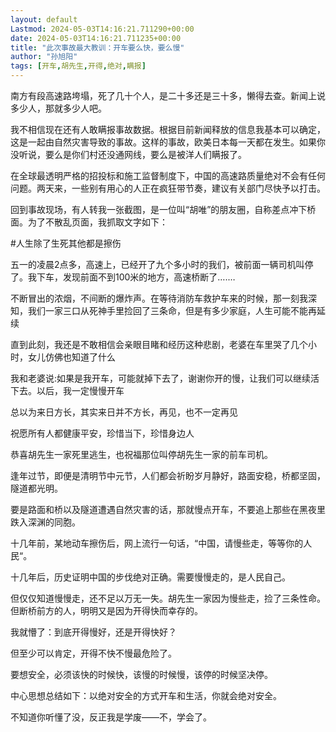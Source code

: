 ```yaml
---
layout: default
Lastmod: 2024-05-03T14:16:21.711290+00:00
date: 2024-05-03T14:16:21.711235+00:00
title: "此次事故最大教训：开车要么快，要么慢"
author: "孙旭阳"
tags: [开车,胡先生,开得,绝对,瞒报]
---
```


南方有段高速路垮塌，死了几十个人，是二十多还是三十多，懒得去查。新闻上说多少人，那就多少人吧。  

我不相信现在还有人敢瞒报事故数据。根据目前新闻释放的信息我基本可以确定，这是一起由自然灾害导致的事故。这样的事故，欧美日本每一天都在发生。如果你没听说，要么是你们村还没通网线，要么是被洋人们瞒报了。

在全球最透明严格的招投标和施工监督制度下，中国的高速路质量绝对不会有任何问题。两天来，一些别有用心的人正在疯狂带节奏，建议有关部门尽快予以打击。

回到事故现场，有人转我一张截图，是一位叫“胡唯”的朋友圈，自称差点冲下桥面。为了不散乱页面，我抓取文字如下：

#人生除了生死其他都是擦伤

五一的凌晨2点多，高速上，已经开了九个多小时的我们，被前面一辆司机叫停了。我下车，发现前面不到100米的地方，高速桥断了….…

不断冒出的浓烟，不间断的爆炸声。在等待消防车救护车来的时候，那一刻我深知，我们一家三口从死神手里捡回了三条命，但是有多少家庭，人生可能不能再延续

直到此刻，我还是不敢相信会亲眼目睹和经历这种悲剧，老婆在车里哭了几个小时，女儿仿佛也知道了什么

我和老婆说:如果是我开车，可能就掉下去了，谢谢你开的慢，让我们可以继续活下去。以后，我一定慢慢开车

总以为来日方长，其实来日并不方长，再见，也不一定再见

祝愿所有人都健康平安，珍惜当下，珍惜身边人

恭喜胡先生一家死里逃生，也祝福那位叫停胡先生一家的前车司机。

逢年过节，即便是清明节中元节，人们都会祈盼岁月静好，路面安稳，桥都坚固，隧道都光明。

要是路面和桥以及隧道遭遇自然灾害的话，那就慢点开车，不要追上那些在黑夜里跌入深渊的同胞。

十几年前，某地动车擦伤后，网上流行一句话，“中国，请慢些走，等等你的人民“。

十几年后，历史证明中国的步伐绝对正确。需要慢慢走的，是人民自己。

但仅仅知道慢慢走，还不足以万无一失。胡先生一家因为慢些走，捡了三条性命。但断桥前方的人，明明又是因为开得快而幸存的。

我就懵了：到底开得慢好，还是开得快好？

但至少可以肯定，开得不快不慢最危险了。

要想安全，必须该快的时候快，该慢的时候慢，该停的时候坚决停。

中心思想总结如下：以绝对安全的方式开车和生活，你就会绝对安全。  

不知道你听懂了没，反正我是学废——不，学会了。

